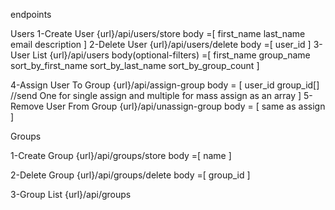 endpoints

Users 
1-Create User {url}/api/users/store
body =[
first_name last_name email description
]
2-Delete User {url}/api/users/delete 
body =[
user_id
]
3-User List {url}/api/users 
body(optional-filters) =[
first_name group_name sort_by_first_name sort_by_last_name sort_by_group_count
]

4-Assign User To Group {url}/api/assign-group
body = [
user_id
group_id[] //send One for single assign and multiple for mass assign as an array
] 
5-Remove User From Group {url}/api/unassign-group
body = [
same as assign
] 


Groups

1-Create Group {url}/api/groups/store
body =[
name
]

2-Delete Group {url}/api/groups/delete
body =[
group_id
]

3-Group List {url}/api/groups

